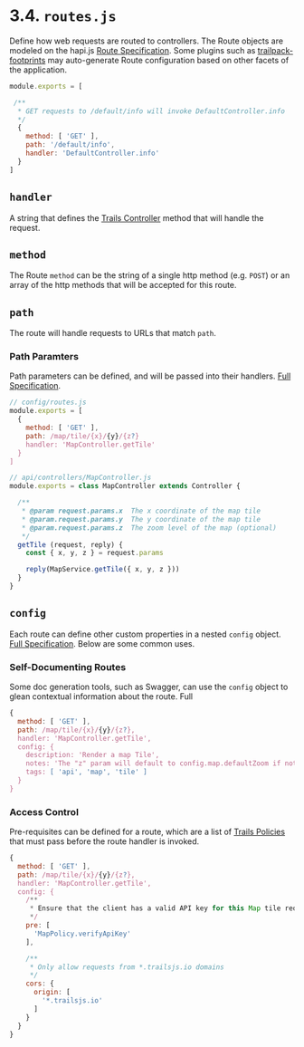# 3.4. `routes.js`

Define how web requests are routed to controllers. The Route objects are modeled on the hapi.js [Route Specification](https://hapijs.com/tutorials/routing). Some plugins such as [trailpack-footprints](https://github.com/trailsjs/trailpack-footprints) may auto-generate Route configuration based on other facets of the application.

```js
module.exports = [

 /**
  * GET requests to /default/info will invoke DefaultController.info
  */
  {
    method: [ 'GET' ],
    path: '/default/info',
    handler: 'DefaultController.info'
  }
]
```

## `handler`

A string that defines the [Trails Controller](../build/controller.md) method that will handle the request.

## `method`

The Route `method` can be the string of a single http method (e.g. `POST`) or an array of the http methods that will be accepted for this route.

## `path`

The route will handle requests to URLs that match `path`.

### Path Paramters

Path parameters can be defined, and will be passed into their handlers. [Full Specification](https://hapijs.com/api#path-parameters).

```js
// config/routes.js
module.exports = [
  {
    method: [ 'GET' ],
    path: /map/tile/{x}/{y}/{z?}
    handler: 'MapController.getTile'
  }
]
```

```js
// api/controllers/MapController.js
module.exports = class MapController extends Controller {

  /**
   * @param request.params.x  The x coordinate of the map tile
   * @param.request.params.y  The y coordinate of the map tile
   * @param.request.params.z  The zoom level of the map (optional)
   */
  getTile (request, reply) {
    const { x, y, z } = request.params

    reply(MapService.getTile({ x, y, z }))
  }
}
```

## `config`

Each route can define other custom properties in a nested `config` object. [Full Specification](https://hapijs.com/api#route-options). Below are some common uses.

### Self-Documenting Routes

Some doc generation tools, such as Swagger, can use the `config` object to glean contextual information about the route. Full


```js
{
  method: [ 'GET' ],
  path: /map/tile/{x}/{y}/{z?},
  handler: 'MapController.getTile',
  config: {
    description: 'Render a map Tile',
    notes: 'The "z" param will default to config.map.defaultZoom if not given',
    tags: [ 'api', 'map', 'tile' ]
  }
}
```

### Access Control

Pre-requisites can be defined for a route, which are a list of [Trails Policies](../build/policy.md) that must pass before the route handler is invoked.

```js
{
  method: [ 'GET' ],
  path: /map/tile/{x}/{y}/{z?},
  handler: 'MapController.getTile',
  config: {
    /**
     * Ensure that the client has a valid API key for this Map tile request
     */
    pre: [
      'MapPolicy.verifyApiKey'
    ],

    /**
     * Only allow requests from *.trailsjs.io domains
     */
    cors: {
      origin: [
        '*.trailsjs.io'
      ]
    }
  }
}
```
